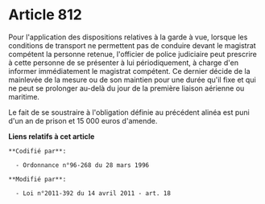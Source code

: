 # Article 812

Pour l'application des dispositions relatives à la garde à vue, lorsque les conditions de transport ne permettent pas de
conduire devant le magistrat compétent la personne retenue, l'officier de police judiciaire peut prescrire à cette personne
de se présenter à lui périodiquement, à charge d'en informer immédiatement le magistrat compétent. Ce dernier décide de la
mainlevée de la mesure ou de son maintien pour une durée qu'il fixe et qui ne peut se prolonger au-delà du jour de la
première liaison aérienne ou maritime.

Le fait de se soustraire à l'obligation définie au précédent alinéa est puni d'un an de prison et 15 000 euros d'amende.

**Liens relatifs à cet article**

	**Codifié par**:

	  - Ordonnance n°96-268 du 28 mars 1996

	**Modifié par**:

	  - Loi n°2011-392 du 14 avril 2011 - art. 18

